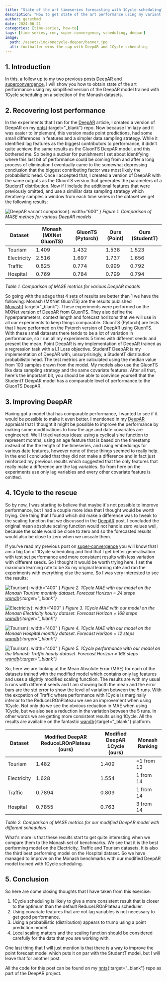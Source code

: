 ```yaml
---
title: "State of the art timeseries forecasting with 1Cycle scheduling"
description: "How to get state of the art performance using my variant of DeepAR and 1Cycle Scheduling"
author: garethmd
date: 2024-06-21
categories: [time-series, how-to]
tags: [time-series, rnn, super-convergence, scheduling, deepar]
image:
  path: /assets/img/onecycle-deepar/banner.jpg
  alt: footballer wins the cup with DeepAR and 1Cycle scheduling
---
```

## 1. Introduction 
In this, a follow up to my two previous posts [DeepAR](/posts/deepar) and [superconvergence](/posts/superconvergence), I will show 
you how to obtain state of the art performance using my simplified version of the DeepAR model trained with 1Cycle scheduling on a selection of the Monash datasets. 


## 2. Recovering lost performance
In the experiments that I ran for the [DeepAR](/posts/deepar) article, I created a version of DeepAR on my [nnts](https://github.com/garethmd/nnts/blob/main/projects/deepar/readme.md){:target="_blank"} repo. Now because I'm lazy and it was easier to implement, this version made point predictions, had some small differences in features and a simpler data sampling strategy. While it identified lag features as the biggest contributors to performance, it didn’t quite achieve the same results as the GluonTS DeepAR model, and this bothered me. So being a sucker for punishment I set about identifying where this last bit of performance could be coming from and after a long process of elimination I eventually came to the somewhat depressing conclusion that the biggest contributing factor was most likely the probabilistic head. Once I accepted that, I created a version of DeepAR with the same outputs as the GluonTS version that generates the parameters of a StudentT distribution. Now if I include the additional features that were previously omitted, and use a simililar data sampling strategy which iteratively samples a window from each time series in the dataset we get the following results:

![DeepAR variant comparison](/assets/img/onecycle-deepar/deepar-compare.png){: width="600" }
*Figure 1. Comparison of MASE metrics for various DeepAR models*


| Dataset     | Monash (MXNet GluonTS) | GluonTS (Pytorch)  | Ours (Point)  | Ours (StudentT) |
|-------------|------------------------|--------------------|---------------|-----------------|
| Tourism     | 1.409                  | 1.432              | 1.538         | 1.523           |
| Electricity | 2.516                  | 1.697              | 1.737         | 1.656           |
| Traffic     | 0.825                  | 0.774              | 0.999         | 0.792           |
| Hospital    | 0.769                  | 0.784              | 0.799         | 0.794           |

*Table 1. Comparison of MASE metrics for various DeepAR models*


So going with the adage that 4 sets of results are better than 1 we have the following: Monash (MXNet GluonTS) are the results published [Monash](https://forecastingdata.org/){:target="_blank"}. These experiments were performed on the MXNet version of DeepAR from GluonTS. They also define the hyperparameters, context length and forecast horizons that we will use in all our experiments to keep things comparable. GluonTS (Pytorch) are tests that I have performed on the Pytorch version of DeepAR using GluonTS. With these small datasets there tends to be a lot of variation in performance, so I run all my experiments 5 times with different seeds and present the mean. Point DeepAR is my implementation of DeepAR trained as a regression task with a L1 Loss objective. StudentT DeepAR is my implementation of DeepAR with, unsurprisingly, a StudentT distribution probabilistic head. The test metrics are calculated using the median value from 100 samples drawn from the model. My models also use the GluonTS like data sampling strategy and the same covariate features. After all that, here's the important bit, you should be able to convince yourself that the StudentT DeepAR model has a comparable level of performance to the GluonTS DeepAR. 


## 3. Improving DeepAR
Having got a model that has comparable performance, I wanted to see if it would be possible to make it even better. I mentioned in my [DeepAR](/posts/deepar) appraisal that I thought it might be possible to improve the performance by making some modifications to how the age and date covariates are engineered. Well 
I tried various ideas: using a cyclical sine function to represent months, using an age feature that is based on the timestamp instead of the the length of the timeseries, and using embeddings for various date features, however none of these things seemed to really help. In the end I concluded that they did not make a difference and in fact just reinforced my previous results which suggested that the only features that really make a difference are the lag variables. So from here on the experiments use only lag variables and every other covariate feature is omitted. 


## 4. 1Cycle to the rescue
So by now, I was starting to believe that maybe it's not possible to improve performance, but I had a couple more idea that I thought would be worth trying. One thing that I found which did make a difference was to tweak to the scaling function that we discussed in the [DeepAR](/posts/deepar) post.
I concluded the original mean absolute scaling function would not handle zero values well, because the scale would be close to zero and so the forecasted results would also be close to zero when we unscale them. 

If you've read my previous post on [super-convergence](/posts/superconvergence) you will know that I am a big fan of 1Cycle scheduling and find that I get better generalisation with test set performance and more consistent results with less variation with different seeds. So I thought it would be worth trying here. I set the maximum learning rate to be 3x my original learning rate and ran the experiments with everything else the same. So I was very interested to see the results:


![Tourism](/assets/img/onecycle-deepar/betterdeepar-tourism-mae.png){: width="400" }
*Figure 2. 1Cycle MAE with our model on the Monash Tourism monthly dataset. Forecast Horizon = 24 steps [wandb](https://wandb.ai/garethmd/better-deepar-studentt-tourism-scheduler){:target="_blank"}*


![Electricity](/assets/img/onecycle-deepar/betterdeepar-electricity-mae.png){: width="400" }
*Figure 3. 1Cycle MAE with our model on the Monash Electricity hourly dataset. Forecast Horizon = 168 steps [wandb](https://wandb.ai/garethmd/better-deepar-studentt-electricity-scheduler){:target="_blank"}*


![Tourism](/assets/img/onecycle-deepar/betterdeepar-hospital-mae.png){: width="400" }
*Figure 4. 1Cycle MAE with our model on the Monash Hospital monthly dataset. Forecast Horizon = 12 steps [wandb](https://wandb.ai/garethmd/better-deepar-studentt-hospital-scheduler){:target="_blank"}*


![Tourism](/assets/img/onecycle-deepar/betterdeepar-traffic-mae.png){: width="400" }
*Figure 5. 1Cycle performance with our model on the Monash Traffic hourly dataset. Forecast Horizon = 168 steps [wandb](https://wandb.ai/garethmd/better-deepar-studentt-traffic-scheduler){:target="_blank"}*


So, here we are looking at the Mean Absolute Error (MAE) for each of the datasets trained with the modified model which contains only lag features
and uses a slightly modified scaling functiion. The results are with my usual 5 runs with different seeds and I am showing both the mean and the error bars are the std error to show the level of variation between the 5 runs. With the excpetion of Traffic where performance with 1Cycle is marginally inferior to the ReduceLROnPlateau we see an improvement when using 1Cycle. Not only do we see the obvious reduction in MAE when using 1Cycle, but we also see a reduction in the variation between the 5 runs. In other words we are getting more consistent results using 1Cycle. All the results are available on the fantastic [wandb](https://wandb.ai/){:target="_blank"} platform.


| Dataset     | Modified DeepAR ReduceLROnPlateau (ours) | Modified DeepAR 1Cycle (ours) | Monash Ranking |
|-------------|------------------------------------------|-------------------------------|----------------|
| Tourism     | 1.482                                    | 1.409                         | =1 from 13     |
| Electricity | 1.628                                    | 1.554                         | 1  from 14     |
| Traffic     | 0.7894                                   | 0.809                         | 1  from 14     |
| Hospital    | 0.7855                                   | 0.763                         | 3  from 14     |

*Table 2. Comparison of MASE metrics for our modified DeepAR model with different schedulers*

What's more is that these results start to get quite interesting when we compare them to the Monash set of benchmarks. We see that it is the best performing model on the Electricity, Traffic and Tourism datasets. It is also the third best performing model on the Hospital dataset. So we have managed to improve on the Monash benchmarks with our modified DeepAR model trained with 1Cycle scheduling.


## 5. Conclusion    
So here are come closing thoughts that I have taken from this exercise:

1. 1Cycle scheduling is likely to give a more consistent result that is closer to the optimum than the default ReduceLROnPlateau scheduler.
2. Using covariate features that are not lag variables is not necessary to get good performance.
3. Using a probabilistic (distribution) appears to trump using a point prediction model.
4. Local scaling matters and the scaling function should be considered carefully for the data that you are working with.

One last thing that I will just mention is that there is a way to improve the point forecast model which puts it on par with the StudentT model, but I will leave that for another post.

All the code for this post can be found on my [nnts](https://github.com/garethmd/nnts/blob/main/projects/deepar/readme.md){:target="_blank"} repo as part of the DeepAR project.
